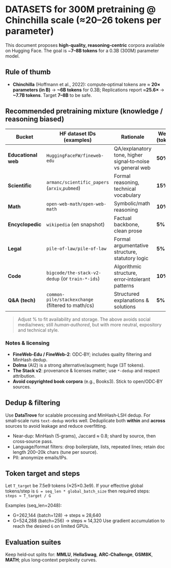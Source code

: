 
# DATASETS for 300M pretraining @ Chinchilla scale (≈20–26 tokens per parameter)

This document proposes **high-quality, reasoning‑centric** corpora available on Hugging Face. The goal is ~**7–8B tokens** for a 0.3B (300M) parameter model.

## Rule of thumb
- **Chinchilla** (Hoffmann et al., 2022): compute‑optimal tokens are ≈ **20× parameters (in B)** → **~6B tokens** for 0.3B; Replications report ≈**25.6×** → **~7.7B tokens**. Target **7–8B** to be safe.

## Recommended pretraining mixture (knowledge / reasoning biased)
| Bucket | HF dataset IDs (examples) | Rationale | Weight (tokens) |
|---|---|---|---|
| **Educational web** | `HuggingFaceFW/fineweb-edu` | QA/explanatory tone, higher signal‑to‑noise vs general web | **50%** |
| **Scientific** | `armanc/scientific_papers` (`arxiv`,`pubmed`) | Formal reasoning, technical vocabulary | **15%** |
| **Math** | `open-web-math/open-web-math` | Symbolic/math reasoning | **10%** |
| **Encyclopedic** | `wikipedia` (en snapshot) | Factual backbone, clean prose | **5%** |
| **Legal** | `pile-of-law/pile-of-law` | Formal argumentative structure, statutory logic | **5%** |
| **Code** | `bigcode/the-stack-v2-dedup` (or `train-*-ids`) | Algorithmic structure, error‑intolerant patterns | **10%** |
| **Q&A (tech)** | `common-pile/stackexchange` (filtered to math/cs) | Structured explanations & solutions | **5%** |

> Adjust % to fit availability and storage. The above avoids social media/news; still *human‑authored*, but with more neutral, expository and technical style.

### Notes & licensing
- **FineWeb‑Edu / FineWeb‑2**: ODC‑BY; includes quality filtering and MinHash dedup.  
- **Dolma** (AI2) is a strong alternative/augment; huge (3T tokens).  
- **The Stack v2**: provenance & licenses matter; use `*-dedup` and respect attribution.  
- **Avoid copyrighted book corpora** (e.g., Books3). Stick to open/ODC‑BY sources.

## Dedup & filtering
Use **DataTrove** for scalable processing and MinHash‑LSH dedup. For small‑scale runs `text-dedup` works well. Deduplicate both **within** and **across** sources to avoid leakage and reduce overfitting.

- Near‑dup: MinHash (5‑grams), Jaccard ≈ 0.8; shard by source, then cross‑source pass.
- Language/format filters: drop boilerplate, lists, repeated lines; retain doc length 200–20k chars (tune per source).
- PII: anonymize emails/IPs.

## Token target and steps
Let `T_target` be 7.5e9 tokens (≈25×0.3e9). If your effective global tokens/step is `G = seq_len * global_batch_size` then required steps:  
`steps ≈ T_target / G`

Examples (seq_len=2048):
- G=262,144 (batch=128) → steps ≈ 28,640
- G=524,288 (batch=256) → steps ≈ 14,320
Use gradient accumulation to reach the desired `G` on limited GPUs.

## Evaluation suites
Keep held‑out splits for: **MMLU**, **HellaSwag**, **ARC‑Challenge**, **GSM8K**, **MATH**; plus long‑context perplexity curves.
